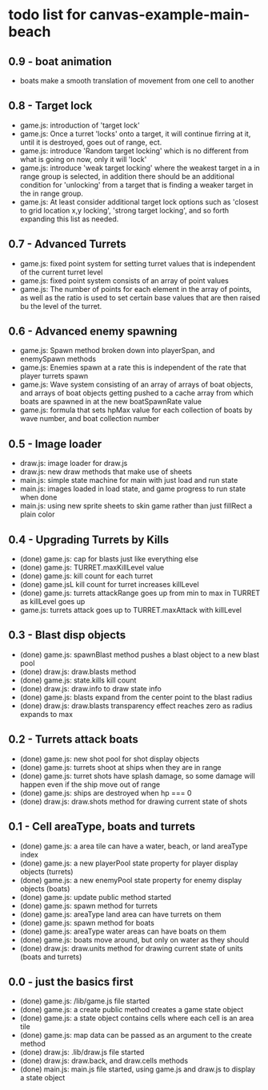 # todo list for canvas-example-main-beach

## 0.9 - boat animation
* boats make a smooth translation of movement from one cell to another

## 0.8 - Target lock
* game.js: introduction of 'target lock'
* game.js: Once a turret 'locks' onto a target, it will continue firring at it, until it is destroyed, goes out of range, ect.
* game.js: introduce 'Random target locking' which is no different from what is going on now, only it will 'lock'
* game.js: introduce 'weak target locking' where the weakest target in a in range group is selected, in addition there should be an additional condition for 'unlocking' from a target that is finding a weaker target in the in range group.
* game.js: At least consider additional target lock options such as 'closest to grid location x,y locking', 'strong target locking', and so forth expanding this list as needed.

## 0.7 - Advanced Turrets
* game.js: fixed point system for setting turret values that is independent of the current turret level
* game.js: fixed point system consists of an array of point values
* game.js: The number of points for each element in the array of points, as well as the ratio is used to set certain base values that are then raised bu the level of the turret.

## 0.6 - Advanced enemy spawning
* game.js: Spawn method broken down into playerSpan, and enemySpawn methods
* game.js: Enemies spawn at a rate this is independent of the rate that player turrets spawn
* game.js: Wave system consisting of an array of arrays of boat objects, and arrays of boat objects getting pushed to a cache array from which boats are  spawned in at the new boatSpawnRate value
* game.js: formula that sets hpMax value for each collection of boats by wave number, and boat collection number

## 0.5 - Image loader
* draw.js: image loader for draw.js
* draw.js: new draw methods that make use of sheets
* main.js: simple state machine for main with just load and run state
* main.js: images loaded in load state, and game progress to run state when done
* main.js: using new sprite sheets to skin game rather than just fillRect a plain color

## 0.4 - Upgrading Turrets by Kills
* (done) game.js: cap for blasts just like everything else
* (done) game.js: TURRET.maxKillLevel value
* (done) game.js: kill count for each turret
* (done) game.jsL kill count for turret increases killLevel
* (done) game.js: turrets attackRange goes up from min to max in TURRET as killLevel goes up
* game.js: turrets attack goes up to TURRET.maxAttack with killLevel

## 0.3 - Blast disp objects
* (done) game.js: spawnBlast method pushes a blast object to a new blast pool
* (done) draw.js: draw.blasts method
* (done) game.js: state.kills kill count
* (done) draw.js: draw.info to draw state info
* (done) game.js: blasts expand from the center point to the blast radius
* (done) draw.js: draw.blasts transparency effect reaches zero as radius expands to max

## 0.2 - Turrets attack boats
* (done) game.js: new shot pool for shot display objects
* (done) game.js: turrets shoot at ships when they are in range
* (done) game.js: turret shots have splash damage, so some damage will happen even if the ship move out of range
* (done) game.js: ships are destroyed when hp === 0
* (done) draw.js: draw.shots method for drawing current state of shots

## 0.1 - Cell areaType, boats and turrets
* (done) game.js: a area tile can have a water, beach, or land areaType index
* (done) game.js: a new playerPool state property for player display objects (turrets)
* (done) game.js: a new enemyPool state property for enemy display objects (boats)
* (done) game.js: update public method started
* (done) game.js: spawn method for turrets
* (done) game.js: areaType land area can have turrets on them
* (done) game.js: spawn method for boats
* (done) game.js: areaType water areas can have boats on them
* (done) game.js: boats move around, but only on water as they should
* (done) draw.js: draw.units method for drawing current state of units (boats and turrets)

## 0.0 - just the basics first
* (done) game.js: /lib/game.js file started
* (done) game.js: a create public method creates a game state object
* (done) game.js: a state object contains cells where each cell is an area tile
* (done) game.js: map data can be passed as an argument to the create method
* (done) draw.js: .lib/draw.js file started
* (done) draw.js: draw.back, and draw.cells methods
* (done) main.js: main.js file started, using game.js and draw.js to display a state object
